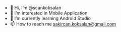 - 👋 Hi, I’m @scankoksalan
- 👀 I’m interested in Mobile Application
- 🌱 I’m currently learning Android Studio 
- 📫 How to reach me sakircan.koksalan@gmail.com

<!---
scankoksalan/scankoksalan is a ✨ special ✨ repository because its `README.md` (this file) appears on your GitHub profile.
You can click the Preview link to take a look at your changes.
--->
